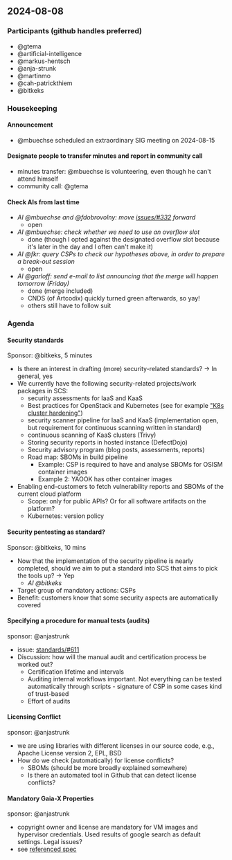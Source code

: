 ## 2024-08-08

### Participants (github handles preferred)

- @gtema
- @artificial-intelligence
- @markus-hentsch
- @anja-strunk
- @martinmo
- @cah-patrickthiem
- @bitkeks

### Housekeeping

#### Announcement

- @mbuechse scheduled an extraordinary SIG meeting on 2024-08-15

#### Designate people to transfer minutes and report in community call

- minutes transfer: @mbuechse is volunteering, even though he can't attend himself
- community call: @gtema

#### Check AIs from last time

- _AI @mbuechse and @fdobrovolny: move [issues/#332](https://github.com/SovereignCloudStack/issues/issues/332) forward_
    - open
- _AI @mbuechse: check whether we need to use an overflow slot_
    - done (though I opted against the designated overflow slot because it's later in the day and I often can't make it)
- _AI @fkr: query CSPs to check our hypotheses above, in order to prepare a break-out session_
    - open
- _AI @garloff: send e-mail to list announcing that the merge will happen tomorrow (Friday)_
    - done (merge included)
    - CNDS (of Artcodix) quickly turned green afterwards, so yay!
    - others still have to follow suit

### Agenda

#### Security standards

Sponsor: @bitkeks, 5 minutes

- Is there an interest in drafting (more) security-related standards? -> In general, yes
- We currently have the following security-related projects/work packages in SCS:
    - security assessments for IaaS and KaaS
    - Best practices for OpenStack and Kubernetes (see for example ["K8s cluster hardening"](https://github.com/SovereignCloudStack/standards/issues/475))
    - security scanner pipeline for IaaS and KaaS (implementation open, but requirement for continuous scanning written in standard)
    - continuous scanning of KaaS clusters (Trivy)
    - Storing security reports in hosted instance (DefectDojo)
    - Security advisory program (blog posts, assessments, reports)
    - Road map: SBOMs in build pipeline
        - Example: CSP is required to have and analyse SBOMs for OSISM container images
        - Example 2: YAOOK has other container images
- Enabling end-customers to fetch vulnerability reports and SBOMs of the current cloud platform 
    - Scope: only for public APIs? Or for all software artifacts on the platform?
    - Kubernetes: version policy

#### Security pentesting as standard?

Sponsor: @bitkeks, 10 mins

- Now that the implementation of the security pipeline is nearly completed, should we aim to put a standard into SCS that aims to pick the tools up? -> Yep
    - _AI @bitkeks_
- Target group of mandatory actions: CSPs
- Benefit: customers know that some security aspects are automatically covered

#### Specifying a procedure for manual tests (audits)

sponsor: @anjastrunk

- issue: [standards/#611](https://github.com/SovereignCloudStack/standards/issues/611)
- Discussion: how will the manual audit and certification process be worked out?
    - Certification lifetime and intervals
    - Auditing internal workflows important. Not everything can be tested automatically through scripts - signature of CSP in some cases kind of trust-based
    - Effort of audits

#### Licensing Conflict

sponsor: @anjastrunk

- we are using libraries with different licenses in our source code, e.g., Apache License version 2, EPL, BSD
- How do we check (automatically) for license conflicts?
    - SBOMs (should be more broadly explained somewhere)
    - Is there an automated tool in Github that can detect license conflicts?

#### Mandatory Gaia-X Properties

sponsor: @anjastrunk

- copyright owner and license are mandatory for VM images and hypervisor credentials. Used results of google search as default settings. Legal issues?
- see [referenced spec](https://gaia-x.gitlab.io/policy-rules-committee/compliance-document/tables_mandatory_attributes/#virtual-resource)

